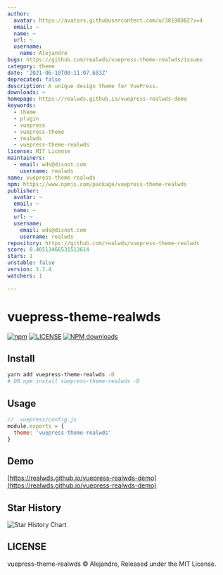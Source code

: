 ```yaml
---
author:
  avatar: https://avatars.githubusercontent.com/u/38198082?v=4
  email: ~
  name: ~
  url: ~
  username:
    name: Alejandro
bugs: https://github.com/realwds/vuepress-theme-realwds/issues
category: theme
date: '2021-06-10T08:11:07.683Z'
deprecated: false
description: A unique design theme for VuePress.
downloads: ~
homepage: https://realwds.github.io/vuepress-realwds-demo
keywords:
  - theme
  - plugin
  - vuepress
  - vuepress-theme
  - realwds
  - vuepress-theme-realwds
license: MIT License
maintainers:
  - email: wds@disnot.com
    username: realwds
name: vuepress-theme-realwds
npm: https://www.npmjs.com/package/vuepress-theme-realwds
publisher:
  avatar: ~
  email: ~
  name: ~
  url: ~
  username:
    email: wds@disnot.com
    username: realwds
repository: https://github.com/realwds/vuepress-theme-realwds
score: 0.46513466531513614
stars: 1
unstable: false
version: 1.1.4
watchers: 1

---
```


# vuepress-theme-realwds

[![npm](https://img.shields.io/npm/v/vuepress-theme-realwds.svg)](https://www.npmjs.com/package/vuepress-theme-realwds)
[![LICENSE](https://img.shields.io/npm/l/vuepress-theme-realwds.svg)](https://github.com/realwds/vuepress-theme-realwds/blob/master/LICENSE)
[![NPM downloads](https://badgen.net/npm/dm/vuepress-theme-realwds)](https://npmjs.com/package/vuepress-theme-realwds)


## Install

``` sh
yarn add vuepress-theme-realwds -D
# OR npm install vuepress-theme-realwds -D
```

## Usage

``` js
// .vuepress/config.js
module.exports = {
  theme: 'vuepress-theme-realwds'
}
```

## Demo

[https://realwds.github.io/vuepress-realwds-demo](https://realwds.github.io/vuepress-realwds-demo)

## Star History

![Star History Chart](https://api.star-history.com/svg?repos=realwds/vuepress-theme-realwds&type=Date)

## LICENSE

vuepress-theme-realwds © Alejandro, Released under the MIT License.
